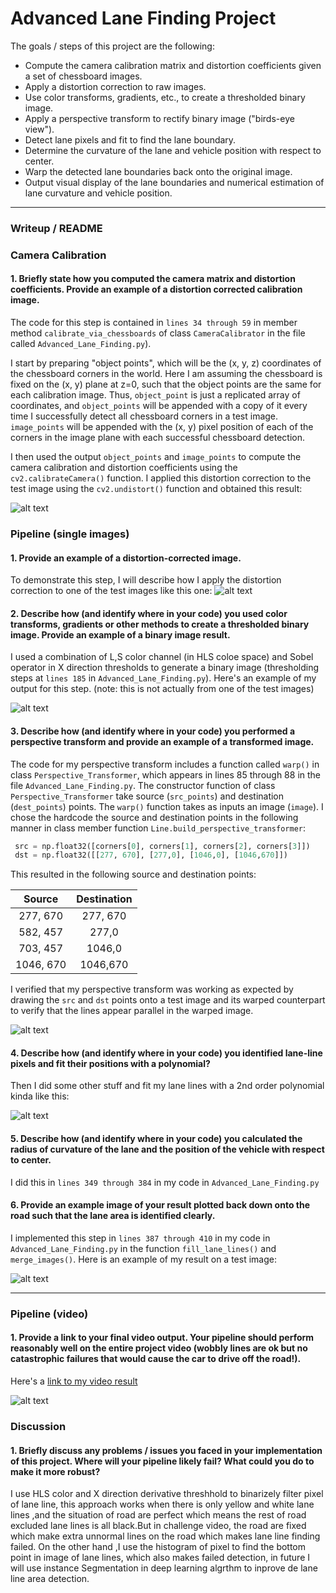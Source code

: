 # Advanced Lane Finding Project

The goals / steps of this project are the following:

* Compute the camera calibration matrix and distortion coefficients given a set of chessboard images.
* Apply a distortion correction to raw images.
* Use color transforms, gradients, etc., to create a thresholded binary image.
* Apply a perspective transform to rectify binary image ("birds-eye view").
* Detect lane pixels and fit to find the lane boundary.
* Determine the curvature of the lane and vehicle position with respect to center.
* Warp the detected lane boundaries back onto the original image.
* Output visual display of the lane boundaries and numerical estimation of lane curvature and vehicle position.

[image1]: ./examples/undistorted_output.png "Undistort"
[image2]: ./test_images/test6.jpg "Road Transformed"
[image3]: ./examples/binaraized_test6.png "Binary Example"
[image4]: ./examples/warped_binarized_test6.png "Warp Example"
[image5]: ./examples/lane_fit.png "Fit Visual"
[image6]: ./examples/map_lane.png "Output"
[image7]: ./examples/processed_video.png "Video"
[video1]: ./preprocessed_project_video.mp4 "Video"

---

### Writeup / README

### Camera Calibration

#### 1. Briefly state how you computed the camera matrix and distortion coefficients. Provide an example of a distortion corrected calibration image.

The code for this step is contained in `lines 34 through 59` in member method `calibrate_via_chessboards` of class `CameraCalibrator` in the file called `Advanced_Lane_Finding.py`).

I start by preparing "object points", which will be the (x, y, z) coordinates of the chessboard corners in the world. Here I am assuming the chessboard is fixed on the (x, y) plane at z=0, such that the object points are the same for each calibration image.  Thus, `object_point` is just a replicated array of coordinates, and `object_points` will be appended with a copy of it every time I successfully detect all chessboard corners in a test image.  `image_points` will be appended with the (x, y) pixel position of each of the corners in the image plane with each successful chessboard detection.  

I then used the output `object_points` and `image_points` to compute the camera calibration and distortion coefficients using the `cv2.calibrateCamera()` function.  I applied this distortion correction to the test image using the `cv2.undistort()` function and obtained this result: 

![alt text][image1]

### Pipeline (single images)

#### 1. Provide an example of a distortion-corrected image.

To demonstrate this step, I will describe how I apply the distortion correction to one of the test images like this one:
![alt text][image2]

#### 2. Describe how (and identify where in your code) you used color transforms, gradients or other methods to create a thresholded binary image.  Provide an example of a binary image result.

I used a combination of L,S color channel (in HLS coloe space) and  Sobel operator in X direction  thresholds  to generate a binary image (thresholding steps at `lines 185`  in `Advanced_Lane_Finding.py`).  Here's an example of my output for this step.  (note: this is not actually from one of the test images)

![alt text][image3]

#### 3. Describe how (and identify where in your code) you performed a perspective transform and provide an example of a transformed image.

The code for my perspective transform includes a function called `warp()` in class `Perspective_Transformer`, which appears in lines 85 through 88 in the file `Advanced_Lane_Finding.py`. The constructor function of class `Perspective_Transformer` take source (`src_points`) and destination (`dest_points`) points. The `warp()` function takes as inputs an image (`image`). I chose the hardcode the source and destination points in the following manner in class member function `Line.build_perspective_transformer`:

```python
 src = np.float32([corners[0], corners[1], corners[2], corners[3]])
 dst = np.float32([[277, 670], [277,0], [1046,0], [1046,670]])
```

This resulted in the following source and destination points:

| Source        | Destination   | 
|:-------------:|:-------------:| 
| 277, 670      | 277, 670      | 
| 582, 457      | 277,0         |
| 703, 457      | 1046,0        |
| 1046, 670     | 1046,670      |

I verified that my perspective transform was working as expected by drawing the `src` and `dst` points onto a test image and its warped counterpart to verify that the lines appear parallel in the warped image.

![alt text][image4]

#### 4. Describe how (and identify where in your code) you identified lane-line pixels and fit their positions with a polynomial?

Then I did some other stuff and fit my lane lines with a 2nd order polynomial kinda like this:

![alt text][image5]

#### 5. Describe how (and identify where in your code) you calculated the radius of curvature of the lane and the position of the vehicle with respect to center.

I did this in `lines 349 through 384` in my code in `Advanced_Lane_Finding.py`

#### 6. Provide an example image of your result plotted back down onto the road such that the lane area is identified clearly.

I implemented this step in `lines 387 through 410` in my code in `Advanced_Lane_Finding.py` in the function `fill_lane_lines()` and `merge_images()`.  Here is an example of my result on a test image:

![alt text][image6]

---

### Pipeline (video)

#### 1. Provide a link to your final video output.  Your pipeline should perform reasonably well on the entire project video (wobbly lines are ok but no catastrophic failures that would cause the car to drive off the road!).

Here's a [link to my video result](./preprocessed_project_video.mp4)

![alt text][image7]


### Discussion

#### 1. Briefly discuss any problems / issues you faced in your implementation of this project.  Where will your pipeline likely fail?  What could you do to make it more robust?
I use HLS color and X direction derivative  threshhold to binarizely filter pixel of lane line, this approach works when there is only yellow and white lane lines ,and the situation of road are perfect which means the rest of road excluded lane lines is all black.But in challenge video, the road are fixed which make extra unnormal lines on the road which makes lane line finding failed. 
On the other hand ,I use the histogram of pixel to find the bottom point in image of lane lines, which also makes failed detection, in future I will use instance Segmentation in deep learning algrthm to inprove de lane line area detection.
